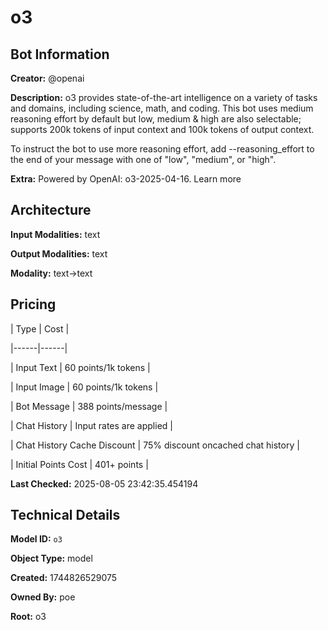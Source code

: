 # o3

## Bot Information

**Creator:** @openai

**Description:** o3 provides state-of-the-art intelligence on a variety of tasks and domains, including science, math, and coding. This bot uses medium reasoning effort by default but low, medium & high are also selectable; supports 200k tokens of input context and 100k tokens of output context.

To instruct the bot to use more reasoning effort, add --reasoning_effort to the end of your message with one of "low", "medium", or "high".

**Extra:** Powered by OpenAI: o3-2025-04-16. Learn more


## Architecture

**Input Modalities:** text

**Output Modalities:** text

**Modality:** text->text


## Pricing

| Type | Cost |

|------|------|

| Input Text | 60 points/1k tokens |

| Input Image | 60 points/1k tokens |

| Bot Message | 388 points/message |

| Chat History | Input rates are applied |

| Chat History Cache Discount | 75% discount oncached chat history |

| Initial Points Cost | 401+ points |


**Last Checked:** 2025-08-05 23:42:35.454194


## Technical Details

**Model ID:** `o3`

**Object Type:** model

**Created:** 1744826529075

**Owned By:** poe

**Root:** o3
